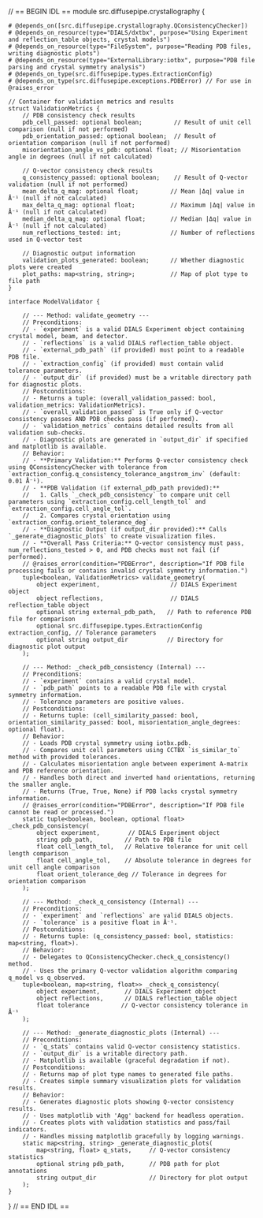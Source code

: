 // == BEGIN IDL ==
module src.diffusepipe.crystallography {

    # @depends_on([src.diffusepipe.crystallography.QConsistencyChecker])
    # @depends_on_resource(type="DIALS/dxtbx", purpose="Using Experiment and reflection_table objects, crystal models")
    # @depends_on_resource(type="FileSystem", purpose="Reading PDB files, writing diagnostic plots")
    # @depends_on_resource(type="ExternalLibrary:iotbx", purpose="PDB file parsing and crystal symmetry analysis")
    # @depends_on_type(src.diffusepipe.types.ExtractionConfig)
    # @depends_on_type(src.diffusepipe.exceptions.PDBError) // For use in @raises_error

    // Container for validation metrics and results
    struct ValidationMetrics {
        // PDB consistency check results
        pdb_cell_passed: optional boolean;         // Result of unit cell comparison (null if not performed)
        pdb_orientation_passed: optional boolean;  // Result of orientation comparison (null if not performed)
        misorientation_angle_vs_pdb: optional float; // Misorientation angle in degrees (null if not calculated)
        
        // Q-vector consistency check results  
        q_consistency_passed: optional boolean;    // Result of Q-vector validation (null if not performed)
        mean_delta_q_mag: optional float;         // Mean |Δq| value in Å⁻¹ (null if not calculated)
        max_delta_q_mag: optional float;          // Maximum |Δq| value in Å⁻¹ (null if not calculated)
        median_delta_q_mag: optional float;       // Median |Δq| value in Å⁻¹ (null if not calculated)
        num_reflections_tested: int;              // Number of reflections used in Q-vector test
        
        // Diagnostic output information
        validation_plots_generated: boolean;      // Whether diagnostic plots were created
        plot_paths: map<string, string>;          // Map of plot type to file path
    }

    interface ModelValidator {

        // --- Method: validate_geometry ---
        // Preconditions:
        // - `experiment` is a valid DIALS Experiment object containing crystal model, beam, and detector.
        // - `reflections` is a valid DIALS reflection_table object.
        // - `external_pdb_path` (if provided) must point to a readable PDB file.
        // - `extraction_config` (if provided) must contain valid tolerance parameters.
        // - `output_dir` (if provided) must be a writable directory path for diagnostic plots.
        // Postconditions:
        // - Returns a tuple: (overall_validation_passed: bool, validation_metrics: ValidationMetrics).
        // - `overall_validation_passed` is True only if Q-vector consistency passes AND PDB checks pass (if performed).
        // - `validation_metrics` contains detailed results from all validation sub-checks.
        // - Diagnostic plots are generated in `output_dir` if specified and matplotlib is available.
        // Behavior:
        // - **Primary Validation:** Performs Q-vector consistency check using QConsistencyChecker with tolerance from `extraction_config.q_consistency_tolerance_angstrom_inv` (default: 0.01 Å⁻¹).
        // - **PDB Validation (if external_pdb_path provided):**
        //   1. Calls `_check_pdb_consistency` to compare unit cell parameters using `extraction_config.cell_length_tol` and `extraction_config.cell_angle_tol`.
        //   2. Compares crystal orientation using `extraction_config.orient_tolerance_deg`.
        // - **Diagnostic Output (if output_dir provided):** Calls `_generate_diagnostic_plots` to create visualization files.
        // - **Overall Pass Criteria:** Q-vector consistency must pass, num_reflections_tested > 0, and PDB checks must not fail (if performed).
        // @raises_error(condition="PDBError", description="If PDB file processing fails or contains invalid crystal symmetry information.")
        tuple<boolean, ValidationMetrics> validate_geometry(
            object experiment,                    // DIALS Experiment object
            object reflections,                   // DIALS reflection_table object
            optional string external_pdb_path,   // Path to reference PDB file for comparison
            optional src.diffusepipe.types.ExtractionConfig extraction_config, // Tolerance parameters
            optional string output_dir           // Directory for diagnostic plot output
        );

        // --- Method: _check_pdb_consistency (Internal) ---
        // Preconditions:
        // - `experiment` contains a valid crystal model.
        // - `pdb_path` points to a readable PDB file with crystal symmetry information.
        // - Tolerance parameters are positive values.
        // Postconditions:
        // - Returns tuple: (cell_similarity_passed: bool, orientation_similarity_passed: bool, misorientation_angle_degrees: optional float).
        // Behavior:
        // - Loads PDB crystal symmetry using iotbx.pdb.
        // - Compares unit cell parameters using CCTBX `is_similar_to` method with provided tolerances.
        // - Calculates misorientation angle between experiment A-matrix and PDB reference orientation.
        // - Handles both direct and inverted hand orientations, returning the smaller angle.
        // - Returns (True, True, None) if PDB lacks crystal symmetry information.
        // @raises_error(condition="PDBError", description="If PDB file cannot be read or processed.")
        static tuple<boolean, boolean, optional float> _check_pdb_consistency(
            object experiment,        // DIALS Experiment object
            string pdb_path,         // Path to PDB file
            float cell_length_tol,   // Relative tolerance for unit cell length comparison
            float cell_angle_tol,    // Absolute tolerance in degrees for unit cell angle comparison
            float orient_tolerance_deg // Tolerance in degrees for orientation comparison
        );

        // --- Method: _check_q_consistency (Internal) ---
        // Preconditions:
        // - `experiment` and `reflections` are valid DIALS objects.
        // - `tolerance` is a positive float in Å⁻¹.
        // Postconditions:
        // - Returns tuple: (q_consistency_passed: bool, statistics: map<string, float>).
        // Behavior:
        // - Delegates to QConsistencyChecker.check_q_consistency() method.
        // - Uses the primary Q-vector validation algorithm comparing q_model vs q_observed.
        tuple<boolean, map<string, float>> _check_q_consistency(
            object experiment,       // DIALS Experiment object
            object reflections,      // DIALS reflection_table object
            float tolerance         // Q-vector consistency tolerance in Å⁻¹
        );

        // --- Method: _generate_diagnostic_plots (Internal) ---
        // Preconditions:
        // - `q_stats` contains valid Q-vector consistency statistics.
        // - `output_dir` is a writable directory path.
        // - Matplotlib is available (graceful degradation if not).
        // Postconditions:
        // - Returns map of plot type names to generated file paths.
        // - Creates simple summary visualization plots for validation results.
        // Behavior:
        // - Generates diagnostic plots showing Q-vector consistency results.
        // - Uses matplotlib with 'Agg' backend for headless operation.
        // - Creates plots with validation statistics and pass/fail indicators.
        // - Handles missing matplotlib gracefully by logging warnings.
        static map<string, string> _generate_diagnostic_plots(
            map<string, float> q_stats,     // Q-vector consistency statistics
            optional string pdb_path,       // PDB path for plot annotations
            string output_dir               // Directory for plot output
        );
    }
}
// == END IDL ==